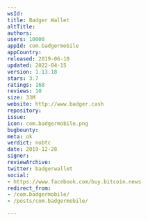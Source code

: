 ```yaml
---
wsId: 
title: Badger Wallet
altTitle: 
authors: 
users: 10000
appId: com.badgermobile
appCountry: 
released: 2019-06-10
updated: 2022-04-15
version: 1.13.18
stars: 3.7
ratings: 168
reviews: 10
size: 33M
website: http://www.badger.cash
repository: 
issue: 
icon: com.badgermobile.png
bugbounty: 
meta: ok
verdict: nobtc
date: 2019-12-28
signer: 
reviewArchive: 
twitter: badgerwallet
social:
- https://www.facebook.com/buy.bitcoin.news
redirect_from:
- /com.badgermobile/
- /posts/com.badgermobile/

---
```


